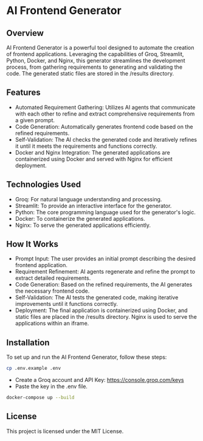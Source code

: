 # AI Frontend Generator

## Overview
AI Frontend Generator is a powerful tool designed to automate the creation of frontend applications. Leveraging the capabilities of Groq, Streamlit, Python, Docker, and Nginx, this generator streamlines the development process, from gathering requirements to generating and validating the code. The generated static files are stored in the /results directory.

## Features
 - Automated Requirement Gathering: Utilizes AI agents that communicate with each other to refine and extract comprehensive requirements from a given prompt.
 - Code Generation: Automatically generates frontend code based on the refined requirements.
 - Self-Validation: The AI checks the generated code and iteratively refines it until it meets the requirements and functions correctly.
 - Docker and Nginx Integration: The generated applications are containerized using Docker and served with Nginx for efficient deployment.

## Technologies Used
 - Groq: For natural language understanding and processing.
 - Streamlit: To provide an interactive interface for the generator.
 - Python: The core programming language used for the generator's logic.
 - Docker: To containerize the generated applications.
 - Nginx: To serve the generated applications efficiently.

## How It Works
 - Prompt Input: The user provides an initial prompt describing the desired frontend application.
 - Requirement Refinement: AI agents regenerate and refine the prompt to extract detailed requirements.
 - Code Generation: Based on the refined requirements, the AI generates the necessary frontend code.
 - Self-Validation: The AI tests the generated code, making iterative improvements until it functions correctly.
 - Deployment: The final application is containerized using Docker, and static files are placed in the /results directory. Nginx is used to serve the applications within an iframe.

## Installation

To set up and run the AI Frontend Generator, follow these steps:

```bash
cp .env.example .env
```

 - Create a Groq account and API Key: https://console.groq.com/keys
 - Paste the key in the .env file.

 ```bash
docker-compose up --build
```

## License
This project is licensed under the MIT License.